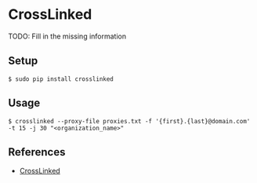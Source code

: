 # CrossLinked

TODO: Fill in the missing information

## Setup

`$ sudo pip install crosslinked`

## Usage

`$ crosslinked --proxy-file proxies.txt -f '{first}.{last}@domain.com' -t 15 -j 30 "<organization_name>"`

## References

- [CrossLinked](https://github.com/m8sec/CrossLinked)